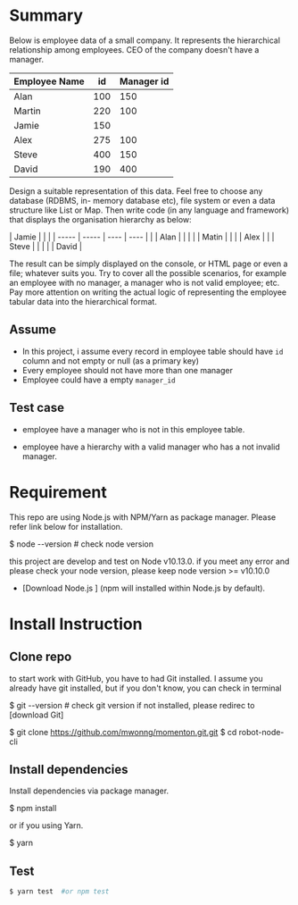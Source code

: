 # Summary
Below is employee data of a small company.
It represents the hierarchical relationship among employees. CEO of the company doesn't have a manager.


| Employee Name | id | Manager id |
| ----- | -----| ----|
| Alan | 100 | 150 |
| Martin | 220 | 100 |
| Jamie | 150 | |
| Alex | 275 | 100 |
| Steve | 400 | 150 |
| David | 190 | 400 |

Design a suitable representation of this data. Feel free to choose any database (RDBMS, in- memory database etc), file system or even a data structure like List or Map. Then write code (in any language and framework) that displays the organisation hierarchy as below:

| Jamie | | |
| ----- | ----- | ---- | ---- |
| | Alan | |
| | | Matin |
| | | Alex |
| | Steve | |
| | | David |

The result can be simply displayed on the console, or HTML page or even a file; whatever suits you.
Try to cover all the possible scenarios, for example an employee with no manager, a manager who is not valid employee; etc.
Pay more attention on writing the actual logic of representing the employee tabular data into the hierarchical format.

## Assume
- In this project, i assume every record in employee table should have `id` column and not empty or null (as a primary key)
- Every employee should not have more than one manager
- Employee could have a empty `manager_id`


## Test case

- employee have a manager who is not in this employee table.

- employee have a hierarchy with a valid manager who has a not invalid manager.

# Requirement
This repo are using Node.js with NPM/Yarn as package manager. Please refer link below for installation.

$ node --version  # check node version

this project are develop and test on Node v10.13.0. if you meet any error and please check your node version, please keep node version >= v10.10.0

- [Download Node.js ] (npm will installed within Node.js by default).

# Install Instruction

## Clone repo
to start work with GitHub, you have to had Git installed. I assume you already have git installed, but if you don't know, you can check in terminal

$ git --version  # check git version
if not installed, please redirec to [download Git]

$ git clone https://github.com/mwonng/momenton.git.git
$ cd robot-node-cli

## Install dependencies

Install dependencies via package manager.

$ npm install

or if you using Yarn.

$ yarn

## Test

```bash
$ yarn test  #or npm test
```